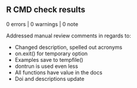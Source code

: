 ## R CMD check results

0 errors | 0 warnings | 0 note

Addressed manual review comments in regards to:
- Changed description, spelled out acronyms
- on.exit() for temporary option
- Examples save to tempfile()
- dontrun is used even less
- All functions have value in the docs
- Doi and descriptions update
